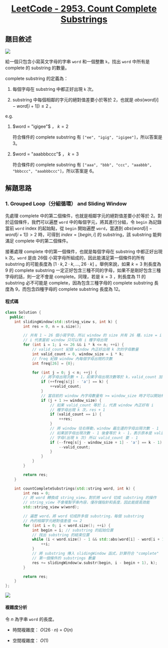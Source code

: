 # <center> [LeetCode - 2953. Count Complete Substrings](https://leetcode.com/problems/count-complete-substrings/description/) </center>

## 題目敘述

[![](https://i.imgur.com/FUaYv5g.png)](https://i.imgur.com/FUaYv5g.png)

給一個只包含小寫英文字母的字串 `word` 和一個整數 `k`，找出 `word` 中所有是 complete 的 substring 的數量。

complete substring 的定義為：

1. 每個字母在 substring 中都正好出現 `k` 次。

2. substring 中每個相鄰的字元的絕對值差要小於等於 2，也就是 $abs(word[i] - word[i+1]) \leq 2$ 。

e.g.

1. $word = "igigee"$ ， $k = 2$

    符合條件的 complete substring 有 `["ee", "igig", "igigee"]`，所以答案是 3。

2. $word = "aaabbbccc"$ ， $k = 3$

    符合條件的 complete substring 有 `["aaa", "bbb", "ccc", "aaabbb", "bbbccc", "aaabbbccc"]`，所以答案是 6。

## 解題思路

### 1. Grouped Loop（分組循環） and Sliding Window

先處理 complete 中的第二個條件，也就是相鄰字元的絕對值差要小於等於 2。對於這個條件，我們可以遍歷 `word` 中的每個字元，將其進行分組，令 `begin` 為記錄當前 `word` index 的起始點，從 `begin` 開始遍歷 `word`，當遇到 $abs(word[i] - word[i+1]) > 2$ 時，可得到 $index = [begin, i]$ 的 substring，該 substring 能夠滿足 complete 中的第二個條件。

接著處理 complete 中的第一個條件，也就是每個字母在 substring 中都正好出現 `k` 次。`word` 是由 26個 小寫字母所組成的，因此能滿足第一個條件的所有 substring 的可能長度為 $[1 \cdot k,2 \cdot k, ..., 26 \cdot k]$ 。舉例來說，如果 $k = 3$ 則長度為 9 的 complete substring 一定正好包含三種不同的字母，如果不是剛好包含三種字母的話，則一定不會是 complete。同理，若是 $k = 3$ ，則長度為 11 的 substring 必不可能是 complete，因為包含三種字母的 complete substring 長度為 9，而包含四種字母的 complete substring 長度為 12。

#### 程式碼

```cpp {.line-numbers}
class Solution {
  public:
    int slidingWindow(std::string_view s, int k) {
        int res = 0, n = s.size();

        // 共有 1 ~ 26 個小寫字母，所以 window 的 size 共有 26 種，size = i * k
        // i 代表當前 window 只可以有 i 種字母出現
        for (int i = 1; i <= 26 && i * k <= n; ++i) {
            // valid_count 紀錄 window 內正好出現 k 次的字母數量
            int valid_count = 0, window_size = i * k;
            // freq 紀錄 window 內每個字母出現的次數
            int freq[26] = {0};

            for (int j = 0; j < n; ++j) {
                // 將字母出現次數 + 1，如果字母出現次數等於 k，valid_count 加 1
                if (++freq[s[j] - 'a'] == k) {
                    ++valid_count;
                }
                // 當目前的 window 內字母數量有 >= window_size 時才可以開始判斷
                if (j + 1 >= window_size) {
                    // 如果 valid_count 等於 i，代表 window 內正好有 i
                    // 種字母出現 k 次，res + 1
                    if (valid_count == i) {
                        ++res;
                    }
                    // 將 window 往右移動，window 最左邊的字母出現次數 - 1
                    // 如果該字母出現次數 - 1 後會等於 k - 1，表示原本是 valid
                    // 字母(出現 k 次) 所以 valid_count 要 - 1
                    if (--freq[s[j - window_size + 1] - 'a'] == k - 1) {
                        --valid_count;
                    }
                }
            }
        }

        return res;
    }

    int countCompleteSubstrings(std::string word, int k) {
        int res = 0;
        // 將 word 轉換成 string_view，對於將 word 切成 substring 的操作
        // string_view 不會複製字串內容，僅存儲指針和長度，因此能提高效能
        std::string_view w(word);

        // 遍歷 word，將 word 切成許多個 substring，每個 substring
        // 內的相鄰字元絕對值差值 <= 2
        for (int i = 0; i < word.size(); ++i) {
            int begin = i; // substring 的起始位置
            // 找出 substring 的結束位置
            while (i < word.size() - 1 && std::abs(word[i] - word[i + 1]) <= 2) {
                ++i;
            }
            // 將 substring 傳入 slidingWindow 函式，計算符合 "complete"
            // 第一個條件的 substrings 數量
            res += slidingWindow(w.substr(begin, i - begin + 1), k);
        }

        return res;
    }
};
```

[![](https://i.imgur.com/0doKcW5.png)](https://i.imgur.com/0doKcW5.png)

#### 複雜度分析

令 $n$ 為字串 `word` 的長度。

- 時間複雜度： $O(26 \cdot n)$ = $O(n)$

- 空間複雜度： $O(1)$
